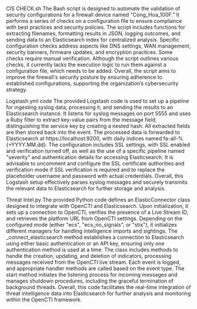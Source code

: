 CIS CHECK.sh
The Bash script is designed to automate the validation of security configurations for a firewall device named "Cong_Hoa_100F." It performs a series of checks on a configuration file to ensure compliance with best practices and security policies. The script includes functions for extracting filenames, formatting results in JSON, logging outcomes, and sending data to an Elasticsearch index for centralized analysis. Specific configuration checks address aspects like DNS settings, WAN management, security banners, firmware updates, and encryption practices. Some checks require manual verification. Although the script outlines various checks, it currently lacks the execution logic to run them against a configuration file, which needs to be added. Overall, the script aims to improve the firewall's security posture by ensuring adherence to established configurations, supporting the organization’s cybersecurity strategy.



Logstash.yml code
The provided Logstash code is used to set up a pipeline for ingesting syslog data, processing it, and sending the results to an Elasticsearch instance. It listens for syslog messages on port 5555 and uses a Ruby filter to extract key-value pairs from the message field, distinguishing the service key by creating a nested hash. All extracted fields are then stored back into the event. The processed data is forwarded to Elasticsearch at https://localhost:9200, with daily indices named fa-all-%{+YYYY.MM.dd}. The configuration includes SSL settings, with SSL enabled and verification turned off, as well as the use of a specific pipeline named "severity" and authentication details for accessing Elasticsearch. It is advisable to uncomment and configure the SSL certificate authorities and verification mode if SSL verification is required and to replace the placeholder username and password with actual credentials. Overall, this Logstash setup effectively parses syslog messages and securely transmits the relevant data to Elasticsearch for further storage and analysis.


Threat Intel.py
The provided Python code defines an ElasticConnector class designed to integrate with OpenCTI and Elasticsearch. Upon initialization, it sets up a connection to OpenCTI, verifies the presence of a Live Stream ID, and retrieves the platform URL from OpenCTI settings. Depending on the configured mode (either "ecs", "ecs_no_signals", or "stix"), it initializes different managers for handling intelligence imports and sightings. The _connect_elasticsearch method establishes a connection to Elasticsearch using either basic authentication or an API key, ensuring only one authentication method is used at a time.
The class includes methods to handle the creation, updating, and deletion of indicators, processing messages received from the OpenCTI live stream. Each event is logged, and appropriate handler methods are called based on the event type. The start method initiates the listening process for incoming messages and manages shutdown procedures, including the graceful termination of background threads. Overall, this code facilitates the real-time integration of threat intelligence data into Elasticsearch for further analysis and monitoring within the OpenCTI framework.






